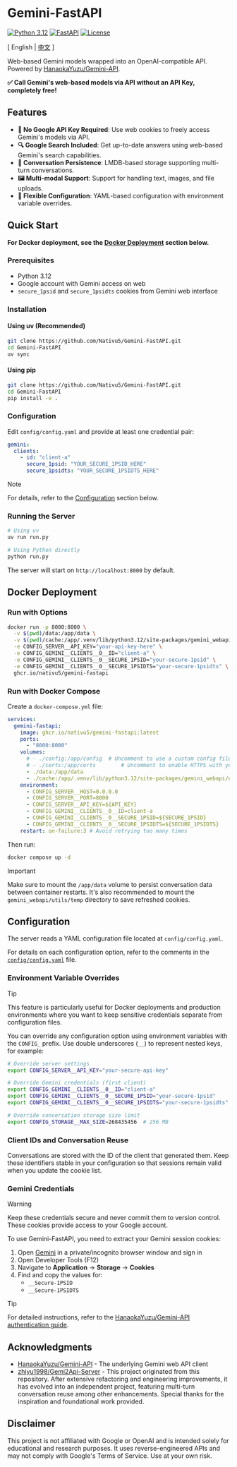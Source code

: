 # Gemini-FastAPI

[![Python 3.12](https://img.shields.io/badge/python-3.12+-blue.svg)](https://www.python.org/downloads/)
[![FastAPI](https://img.shields.io/badge/FastAPI-0.115+-green.svg)](https://fastapi.tiangolo.com/)
[![License](https://img.shields.io/badge/license-MIT-blue.svg)](LICENSE)

[ English | [中文](README.zh.md) ]

Web-based Gemini models wrapped into an OpenAI-compatible API. Powered by  [HanaokaYuzu/Gemini-API](https://github.com/HanaokaYuzu/Gemini-API).

**✅ Call Gemini's web-based models via API without an API Key, completely free!**

## Features

- **🔐 No Google API Key Required**: Use web cookies to freely access Gemini's models via API.
- **🔍 Google Search Included**: Get up-to-date answers using web-based Gemini's search capabilities.
- **💾 Conversation Persistence**: LMDB-based storage supporting multi-turn conversations.
- **🖼️ Multi-modal Support**: Support for handling text, images, and file uploads.
- **🔧 Flexible Configuration**: YAML-based configuration with environment variable overrides.

## Quick Start

**For Docker deployment, see the [Docker Deployment](#docker-deployment) section below.**

### Prerequisites

- Python 3.12
- Google account with Gemini access on web
- `secure_1psid` and `secure_1psidts` cookies from Gemini web interface

### Installation

#### Using uv (Recommended)

```bash
git clone https://github.com/Nativu5/Gemini-FastAPI.git
cd Gemini-FastAPI
uv sync
```

#### Using pip

```bash
git clone https://github.com/Nativu5/Gemini-FastAPI.git
cd Gemini-FastAPI
pip install -e .
```

### Configuration

Edit `config/config.yaml` and provide at least one credential pair:
```yaml
gemini:
  clients:
    - id: "client-a"
      secure_1psid: "YOUR_SECURE_1PSID_HERE"
      secure_1psidts: "YOUR_SECURE_1PSIDTS_HERE"
```

> [!NOTE]
> For details, refer to the [Configuration](#configuration-1) section below.

### Running the Server

```bash
# Using uv
uv run run.py

# Using Python directly
python run.py
```

The server will start on `http://localhost:8000` by default.

## Docker Deployment

### Run with Options

```bash
docker run -p 8000:8000 \
  -v $(pwd)/data:/app/data \
  -v $(pwd)/cache:/app/.venv/lib/python3.12/site-packages/gemini_webapi/utils/temp \
  -e CONFIG_SERVER__API_KEY="your-api-key-here" \
  -e CONFIG_GEMINI__CLIENTS__0__ID="client-a" \
  -e CONFIG_GEMINI__CLIENTS__0__SECURE_1PSID="your-secure-1psid" \
  -e CONFIG_GEMINI__CLIENTS__0__SECURE_1PSIDTS="your-secure-1psidts" \
  ghcr.io/nativu5/gemini-fastapi
```

### Run with Docker Compose

Create a `docker-compose.yml` file:

```yaml
services:
  gemini-fastapi:
    image: ghcr.io/nativu5/gemini-fastapi:latest
    ports:
      - "8000:8000"
    volumes:
      # - ./config:/app/config  # Uncomment to use a custom config file
      # - ./certs:/app/certs        # Uncomment to enable HTTPS with your certs
      - ./data:/app/data
      - ./cache:/app/.venv/lib/python3.12/site-packages/gemini_webapi/utils/temp
    environment:
      - CONFIG_SERVER__HOST=0.0.0.0
      - CONFIG_SERVER__PORT=8000
      - CONFIG_SERVER__API_KEY=${API_KEY}
      - CONFIG_GEMINI__CLIENTS__0__ID=client-a
      - CONFIG_GEMINI__CLIENTS__0__SECURE_1PSID=${SECURE_1PSID}
      - CONFIG_GEMINI__CLIENTS__0__SECURE_1PSIDTS=${SECURE_1PSIDTS}
    restart: on-failure:3 # Avoid retrying too many times
```

Then run:

```bash
docker compose up -d
```

> [!IMPORTANT]
> Make sure to mount the `/app/data` volume to persist conversation data between container restarts.
> It's also recommended to mount the `gemini_webapi/utils/temp` directory to save refreshed cookies.

## Configuration

The server reads a YAML configuration file located at `config/config.yaml`. 

For details on each configuration option, refer to the comments in the [`config/config.yaml`](https://github.com/Nativu5/Gemini-FastAPI/blob/main/config/config.yaml) file.

### Environment Variable Overrides

> [!TIP]
> This feature is particularly useful for Docker deployments and production environments where you want to keep sensitive credentials separate from configuration files. 

You can override any configuration option using environment variables with the `CONFIG_` prefix. Use double underscores (`__`) to represent nested keys, for example:

```bash
# Override server settings
export CONFIG_SERVER__API_KEY="your-secure-api-key"

# Override Gemini credentials (first client)
export CONFIG_GEMINI__CLIENTS__0__ID="client-a"
export CONFIG_GEMINI__CLIENTS__0__SECURE_1PSID="your-secure-1psid"
export CONFIG_GEMINI__CLIENTS__0__SECURE_1PSIDTS="your-secure-1psidts"

# Override conversation storage size limit
export CONFIG_STORAGE__MAX_SIZE=268435456  # 256 MB
```

### Client IDs and Conversation Reuse

Conversations are stored with the ID of the client that generated them.
Keep these identifiers stable in your configuration so that sessions remain valid
when you update the cookie list.

### Gemini Credentials

> [!WARNING]
> Keep these credentials secure and never commit them to version control. These cookies provide access to your Google account.

To use Gemini-FastAPI, you need to extract your Gemini session cookies:

1. Open [Gemini](https://gemini.google.com/) in a private/incognito browser window and sign in
2. Open Developer Tools (F12)
3. Navigate to **Application** → **Storage** → **Cookies**
4. Find and copy the values for:
   - `__Secure-1PSID`
   - `__Secure-1PSIDTS`

> [!TIP]
> For detailed instructions, refer to the [HanaokaYuzu/Gemini-API authentication guide](https://github.com/HanaokaYuzu/Gemini-API?tab=readme-ov-file#authentication).

## Acknowledgments

- [HanaokaYuzu/Gemini-API](https://github.com/HanaokaYuzu/Gemini-API) - The underlying Gemini web API client
- [zhiyu1998/Gemi2Api-Server](https://github.com/zhiyu1998/Gemi2Api-Server) - This project originated from this repository. After extensive refactoring and engineering improvements, it has evolved into an independent project, featuring multi-turn conversation reuse among other enhancements. Special thanks for the inspiration and foundational work provided.

## Disclaimer

This project is not affiliated with Google or OpenAI and is intended solely for educational and research purposes. It uses reverse-engineered APIs and may not comply with Google's Terms of Service. Use at your own risk.

